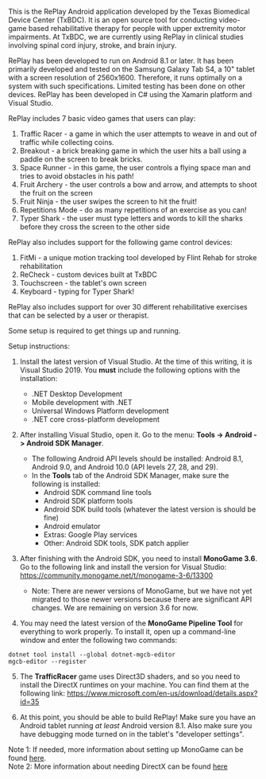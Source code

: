 This is the RePlay Android application developed by the Texas Biomedical Device Center (TxBDC). It is an open source tool for conducting video-game based rehabilitative therapy for people with upper extremity motor impairments. At TxBDC, we are currently using RePlay in clinical studies involving spinal cord injury, stroke, and brain injury.

RePlay has been developed to run on Android 8.1 or later. It has been primarily developed and tested on the Samsung Galaxy Tab S4, a 10" tablet with a screen resolution of 2560x1600. Therefore, it runs optimally on a system with such specifications. Limited testing has been done on other devices. RePlay has been developed in C# using the Xamarin platform and Visual Studio.

RePlay includes 7 basic video games that users can play:
1. Traffic Racer - a game in which the user attempts to weave in and out of traffic while collecting coins.
2. Breakout - a brick breaking game in which the user hits a ball using a paddle on the screen to break bricks.
3. Space Runner - in this game, the user controls a flying space man and tries to avoid obstacles in his path!
4. Fruit Archery - the user controls a bow and arrow, and attempts to shoot the fruit on the screen
5. Fruit Ninja - the user swipes the screen to hit the fruit!
6. Repetitions Mode - do as many repetitions of an exercise as you can!
7. Typer Shark - the user must type letters and words to kill the sharks before they cross the screen to the other side

RePlay also includes support for the following game control devices:
1. FitMi - a unique motion tracking tool developed by Flint Rehab for stroke rehabilitation
2. ReCheck - custom devices built at TxBDC
3. Touchscreen - the tablet's own screen
4. Keyboard - typing for Typer Shark!

RePlay also includes support for over 30 different rehabilitative exercises that can be selected by a user or therapist.

Some setup is required to get things up and running.

Setup instructions:

1. Install the latest version of Visual Studio. At the time of this writing, it is Visual Studio 2019. You **must** include the following options with the installation: 
    - .NET Desktop Development
    - Mobile development with .NET
    - Universal Windows Platform development
    - .NET core cross-platform development
2. After installing Visual Studio, open it. Go to the menu: **Tools -> Android -> Android SDK Manager**. 
    - The following Android API levels should be installed: Android 8.1, Android 9.0, and Android 10.0 (API levels 27, 28, and 29).
    - In the **Tools** tab of the Android SDK Manager, make sure the following is installed: 
        - Android SDK command line tools
        - Android SDK platform tools
        - Android SDK build tools (whatever the latest version is should be fine)
        - Android emulator
        - Extras: Google Play services
        - Other: Android SDK tools, SDK patch applier
3. After finishing with the Android SDK, you need to install **MonoGame 3.6**. Go to the following link and install the version for Visual Studio: https://community.monogame.net/t/monogame-3-6/13300
        
    - Note: There are newer versions of MonoGame, but we have not yet migrated to those newer versions because there are significant API changes. We are remaining on version 3.6 for now.

4. You may need the latest version of the **MonoGame Pipeline Tool** for everything to work properly. To install it, open up a command-line window and enter the following two commands:

```
dotnet tool install --global dotnet-mgcb-editor
mgcb-editor --register
```

5. The **TrafficRacer** game uses Direct3D shaders, and so you need to install the DirectX runtimes on your machine. You can find them at the following link: https://www.microsoft.com/en-us/download/details.aspx?id=35

6. At this point, you should be able to build RePlay! Make sure you have an Android tablet running *at least* Android version 8.1. Also make sure you have debugging mode turned on in the tablet's "developer settings".

Note 1: If needed, more information about setting up MonoGame can be found [here](https://docs.monogame.net/articles/getting_started/1_setting_up_your_development_environment_windows.html).  
Note 2: More information about needing DirectX can be found [here](https://community.monogame.net/t/d3dcompiler-in-content-pipeline-effect/7312)

